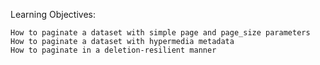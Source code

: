 Learning Objectives:

    How to paginate a dataset with simple page and page_size parameters
    How to paginate a dataset with hypermedia metadata
    How to paginate in a deletion-resilient manner

